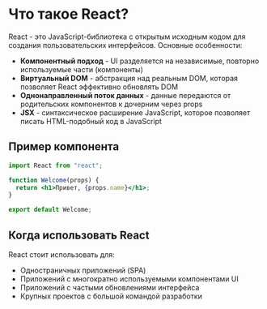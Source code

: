 # Что такое React?

React - это JavaScript-библиотека с открытым исходным кодом для создания пользовательских интерфейсов. Основные особенности:

- **Компонентный подход** - UI разделяется на независимые, повторно используемые части (компоненты)
- **Виртуальный DOM** - абстракция над реальным DOM, которая позволяет React эффективно обновлять DOM
- **Однонаправленный поток данных** - данные передаются от родительских компонентов к дочерним через props
- **JSX** - синтаксическое расширение JavaScript, которое позволяет писать HTML-подобный код в JavaScript

## Пример компонента

```jsx
import React from "react";

function Welcome(props) {
  return <h1>Привет, {props.name}</h1>;
}

export default Welcome;
```

## Когда использовать React

React стоит использовать для:

- Одностраничных приложений (SPA)
- Приложений с многократно используемыми компонентами UI
- Приложений с частыми обновлениями интерфейса
- Крупных проектов с большой командой разработки
